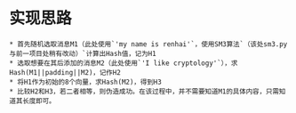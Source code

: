 实现思路
===
    * 首先随机选取消息M1（此处使用`'my name is renhai'`，使用SM3算法`（该处sm3.py与前一项目处稍有改动）`计算出Hash值，记为H1
    * 选取想要在其后添加的消息M2（此处使用`'I like cryptology'`），求Hash(M1||padding||M2)，记作H2
    * 将H1作为初始的8个向量，求Hash(M2)，得到H3
    * 比较H2和H3，若二者相等，则伪造成功。在该过程中，并不需要知道M1的具体内容，只需知道其长度即可。
